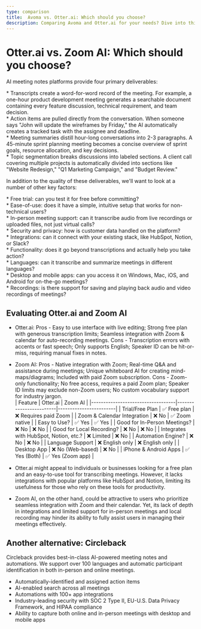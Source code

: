 ```yaml
---
type: comparison
title:  Avoma vs. Otter.ai: Which should you choose?
description: Comparing Avoma and Otter.ai for your needs? Dive into this article to evaluate both tools and discover an alternative, Circleback.
---
```


# Otter.ai vs. Zoom AI: Which should you choose?  
AI meeting notes platforms provide four primary deliverables:  
  
* Transcripts create a word-for-word record of the meeting. For example, a one-hour product development meeting generates a searchable document containing every feature discussion, technical requirement, and team decision.  
* Action items are pulled directly from the conversation. When someone says "John will update the wireframes by Friday," the AI automatically creates a tracked task with the assignee and deadline.  
* Meeting summaries distill hour-long conversations into 2-3 paragraphs. A 45-minute sprint planning meeting becomes a concise overview of sprint goals, resource allocation, and key decisions.  
* Topic segmentation breaks discussions into labeled sections. A client call covering multiple projects is automatically divided into sections like "Website Redesign," "Q1 Marketing Campaign," and "Budget Review."  
  
In addition to the quality of these deliverables, we'll want to look at a number of other key factors:  
  
* Free trial: can you test it for free before committing?  
* Ease-of-use: does it have a simple, intuitive setup that works for non-technical users?  
* In-person meeting support: can it transcribe audio from live recordings or uploaded files, not just virtual calls?  
* Security and privacy: how is customer data handled on the platform?  
* Integrations: can it connect with your existing stack, like HubSpot, Notion, or Slack?  
* Functionality: does it go beyond transcriptions and actually help you take action?  
* Languages: can it transcribe and summarize meetings in different languages?  
* Desktop and mobile apps: can you access it on Windows, Mac, iOS, and Android for on-the-go meetings?  
* Recordings: is there support for saving and playing back audio and video recordings of meetings?    
## Evaluating Otter.ai and Zoom AI  
- Otter.ai: Pros - Easy to use interface with live editing; Strong free plan with generous transcription limits; Seamless integration with Zoom & calendar for auto-recording meetings. Cons - Transcription errors with accents or fast speech; Only supports English; Speaker ID can be hit-or-miss, requiring manual fixes in notes.

- Zoom AI: Pros - Native integration with Zoom; Real-time Q&A and assistance during meetings; Unique whiteboard AI for creating mind-maps/diagrams; Included with paid Zoom subscription. Cons - Zoom-only functionality; No free access, requires a paid Zoom plan; Speaker ID limits may exclude non-Zoom users; No custom vocabulary support for industry jargon.  
| Feature                           | Otter.ai               | Zoom AI                |
|-----------------------------------|------------------------|------------------------|
| Trial/Free Plan                   | ✅ Free plan           | ❌ Requires paid Zoom   |
| Zoom & Calendar Integration       | ❌ No                  | ✅ Zoom native          |
| Easy to Use?                      | ✅ Yes                 | ✅ Yes                 |
| Good for In-Person Meetings?      | ❌ No                  | ❌ No                  |
| Good for Local Recording?         | ❌ No                  | ❌ No                  |
| Integrates with HubSpot, Notion, etc.? | ❌ Limited         | ❌ No                  |
| Automation Engine?                | ❌ No                  | ❌ No                  |
| Language Support                  | ❌ English only        | ❌ English only        |
| Desktop App                       | ❌ No (Web-based)      | ❌ No                  |
| iPhone & Android Apps             | ✅ Yes (Both)          | ✅ Yes (Zoom app)      |  
- Otter.ai might appeal to individuals or businesses looking for a free plan and an easy-to-use tool for transcribing meetings. However, it lacks integrations with popular platforms like HubSpot and Notion, limiting its usefulness for those who rely on these tools for productivity.
- Zoom AI, on the other hand, could be attractive to users who prioritize seamless integration with Zoom and their calendar. Yet, its lack of depth in integrations and limited support for in-person meetings and local recording may hinder its ability to fully assist users in managing their meetings effectively.  
## Another alternative: Circleback  
Circleback provides best-in-class AI-powered meeting notes and automations. We support over 100 languages and automatic participant identification in both in-person and online meetings.  
  
* Automatically-identified and assigned action items  
* AI-enabled search across all meetings  
* Automations with 100+ app integrations  
* Industry-leading security with SOC 2 Type II, EU-U.S. Data Privacy Framework, and HIPAA compliance  
* Ability to capture both online and in-person meetings with desktop and mobile apps  